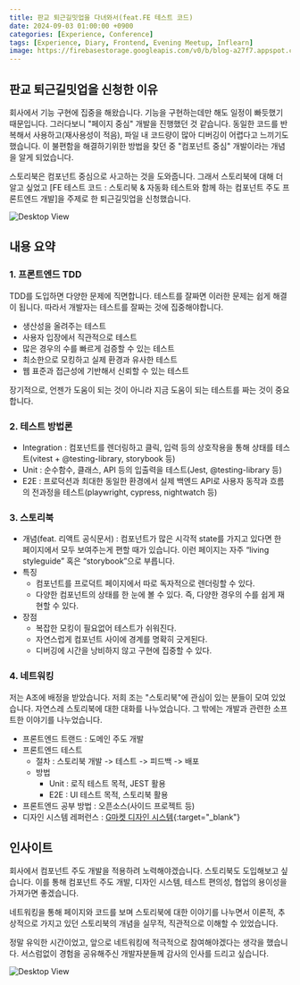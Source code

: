 ```yaml
---
title: 판교 퇴근길밋업을 다녀와서(feat.FE 테스트 코드)
date: 2024-09-03 01:00:00 +0900
categories: [Experience, Conference]
tags: [Experience, Diary, Frontend, Evening Meetup, Inflearn]
image: https://firebasestorage.googleapis.com/v0/b/blog-a27f7.appspot.com/o/images%2Fposts%2F5-evening-meetup-storybook%2Fimage-1.png?alt=media&token=f1a9a6b5-95a4-4acb-86bf-44d6c3e58297
---
```


## 판교 퇴근길밋업을 신청한 이유

회사에서 기능 구현에 집중을 해왔습니다. 기능을 구현하는데만 해도 일정이 빠듯했기 때문입니다. 그러다보니 "페이지 중심" 개발을 진행했던 것 같습니다. 동일한 코드를 반복해서 사용하고(재사용성이 적음), 파일 내 코드량이 많아 디버깅이 어렵다고 느끼기도 했습니다. 이 불편함을 해결하기위한 방법을 찾던 중 "컴포넌트 중심" 개발이라는 개념을 알게 되었습니다.

스토리북은 컴포넌트 중심으로 사고하는 것을 도와줍니다. 그래서 스토리북에 대해 더 알고 싶었고 [FE 테스트 코드 : 스토리북 & 자동화 테스트와 함께 하는 컴포넌트 주도 프론트엔드 개발]을 주제로 한 퇴근길밋업을 신청했습니다.

![Desktop View](https://firebasestorage.googleapis.com/v0/b/blog-a27f7.appspot.com/o/images%2Fposts%2F5-evening-meetup-storybook%2Fimage-3.png?alt=media&token=2ee37981-9137-4e51-a173-794eb6b7bb87)

## 내용 요약

### 1. 프론트엔드 TDD

TDD를 도입하면 다양한 문제에 직면합니다. 테스트를 잘짜면 이러한 문제는 쉽게 해결이 됩니다. 따라서 개발자는 테스트를 잘짜는 것에 집중해야합니다.

- 생산성을 올려주는 테스트
- 사용자 입장에서 직관적으로 테스트
- 많은 경우의 수를 빠르게 검증할 수 있는 테스트
- 최소한으로 모킹하고 실제 환경과 유사한 테스트
- 웹 표준과 접근성에 기반해서 신뢰할 수 있는 테스트

장기적으로, 언젠가 도움이 되는 것이 아니라 지금 도움이 되는 테스트를 짜는 것이 중요합니다.

### 2. 테스트 방법론

- Integration : 컴포넌트를 렌더링하고 클릭, 입력 등의 상호작용을 통해 상태를 테스트(vitest + @testing-library, storybook 등)
- Unit : 순수함수, 클래스, API 등의 입출력을 테스트(Jest, @testing-library 등)
- E2E : 프로덕션과 최대한 동일한 환경에서 실제 백엔드 API로 사용자 동작과 흐름의 전과정을 테스트(playwright, cypress, nightwatch 등)

### 3. 스토리북

- 개념(feat. 리액트 공식문서) : 컴포넌트가 많은 시각적 state를 가지고 있다면 한 페이지에서 모두 보여주는게 편할 때가 있습니다. 이런 페이지는 자주 “living styleguide” 혹은 “storybook”으로 부릅니다.
- 특징
  - 컴포넌트를 프로덕트 페이지에서 따로 독자적으로 렌더링할 수 있다.
  - 다양한 컴포넌트의 상태를 한 눈에 볼 수 있다. 즉, 다양한 경우의 수를 쉽게 재현할 수 있다.
- 장점
  - 복잡한 모킹이 필요없어 테스트가 쉬워진다.
  - 자연스럽게 컴포넌트 사이에 경계를 명확히 긋게된다.
  - 디버깅에 시간을 낭비하지 않고 구현에 집중할 수 있다.

### 4. 네트워킹

저는 A조에 배정을 받았습니다. 저희 조는 "스토리북"에 관심이 있는 분들이 모여 있었습니다. 자연스레 스토리북에 대한 대화를 나누었습니다. 그 밖에는 개발과 관련한 소프트한 이야기를 나누었습니다.

- 프론트엔드 트랜드 : 도메인 주도 개발
- 프론트엔드 테스트
  - 절차 : 스토리북 개발 -> 테스트 -> 피드백 -> 배포
  - 방법
    - Unit : 로직 테스트 목적, JEST 활용
    - E2E : UI 테스트 목적, 스토리북 활용
- 프론트엔드 공부 방법 : 오픈소스(사이드 프로젝트 등)
- 디자인 시스템 레퍼런스 : [G마켓 디자인 시스템](https://gds.gmarket.co.kr/){:target="\_blank"}

## 인사이트

회사에서 컴포넌트 주도 개발을 적용하려 노력해야겠습니다. 스토리북도 도입해보고 싶습니다. 이를 통해 컴포넌트 주도 개발, 디자인 시스템, 테스트 편의성, 협업의 용이성을 가져가면 좋겠습니다.

네트워킹을 통해 페이지와 코드를 보며 스토리북에 대한 이야기를 나누면서 이론적, 추상적으로 가지고 있던 스토리북의 개념을 실무적, 직관적으로 이해할 수 있었습니다.

정말 유익한 시간이었고, 앞으로 네트워킹에 적극적으로 참여해야겠다는 생각을 했습니다. 서스럼없이 경험을 공유해주신 개발자분들께 감사의 인사를 드리고 싶습니다.

![Desktop View](https://firebasestorage.googleapis.com/v0/b/blog-a27f7.appspot.com/o/images%2Fposts%2F5-evening-meetup-storybook%2Fimage-2.jpeg?alt=media&token=e1117fce-f393-4fe3-b8e4-37fa502d730c)
